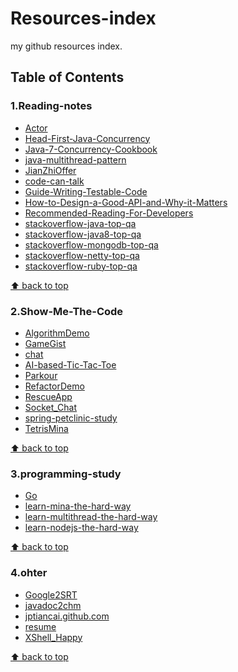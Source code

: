 # Resources-index
my github resources index.

## Table of Contents
### 1.Reading-notes

* [Actor]()
* [Head-First-Java-Concurrency]()
* [Java-7-Concurrency-Cookbook]()
* [java-multithread-pattern]()
* [JianZhiOffer]()
* [code-can-talk]()
* [Guide-Writing-Testable-Code]()
* [How-to-Design-a-Good-API-and-Why-it-Matters]()
* [Recommended-Reading-For-Developers]()
* [stackoverflow-java-top-qa]()
* [stackoverflow-java8-top-qa]()
* [stackoverflow-mongodb-top-qa]()
* [stackoverflow-netty-top-qa]()
* [stackoverflow-ruby-top-qa]()

[⬆ back to top](#table-of-contents)

### 2.Show-Me-The-Code

* [AlgorithmDemo]()
* [GameGist]()
* [chat]()
* [AI-based-Tic-Tac-Toe]()
* [Parkour]()
* [RefactorDemo]()
* [RescueApp]()
* [Socket_Chat]()
* [spring-petclinic-study]()
* [TetrisMina]()

[⬆ back to top](#table-of-contents)

### 3.programming-study

* [Go]()
* [learn-mina-the-hard-way]()
* [learn-multithread-the-hard-way]()
* [learn-nodejs-the-hard-way]()

[⬆ back to top](#table-of-contents)

### 4.ohter

* [Google2SRT]()
* [javadoc2chm]()
* [jptiancai.github.com]()
* [resume]()
* [XShell_Happy]()

[⬆ back to top](#table-of-contents)
